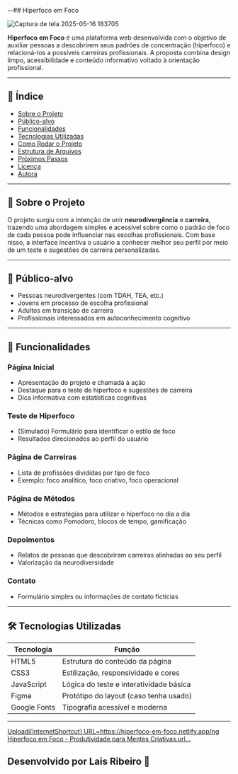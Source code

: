 --##  Hiperfoco em Foco

 
![Captura de tela 2025-05-16 183705](https://github.com/user-attachments/assets/6245c590-8317-457d-a3b5-aee8d4f52da6)



**Hiperfoco em Foco** é uma plataforma web desenvolvida com o objetivo de auxiliar pessoas a descobrirem seus padrões de concentração (hiperfoco) e relacioná-los a possíveis carreiras profissionais. A proposta combina design limpo, acessibilidade e conteúdo informativo voltado à orientação profissional.

---

## 📌 Índice

- [Sobre o Projeto](#sobre-o-projeto)
- [Público-alvo](#público-alvo)
- [Funcionalidades](#funcionalidades)
- [Tecnologias Utilizadas](#tecnologias-utilizadas)
- [Como Rodar o Projeto](#como-rodar-o-projeto)
- [Estrutura de Arquivos](#estrutura-de-arquivos)
- [Próximos Passos](#próximos-passos)
- [Licença](#licença)
- [Autora](#autora)

---

## 🧠 Sobre o Projeto

O projeto surgiu com a intenção de unir **neurodivergência** e **carreira**, trazendo uma abordagem simples e acessível sobre como o padrão de foco de cada pessoa pode influenciar nas escolhas profissionais. Com base nisso, a interface incentiva o usuário a conhecer melhor seu perfil por meio de um teste e sugestões de carreira personalizadas.

---

## 🎯 Público-alvo

- Pessoas neurodivergentes (com TDAH, TEA, etc.)
- Jovens em processo de escolha profissional
- Adultos em transição de carreira
- Profissionais interessados em autoconhecimento cognitivo

---

## 🚀 Funcionalidades

### Página Inicial
- Apresentação do projeto e chamada à ação
- Destaque para o teste de hiperfoco e sugestões de carreira
- Dica informativa com estatísticas cognitivas

### Teste de Hiperfoco
- (Simulado) Formulário para identificar o estilo de foco
- Resultados direcionados ao perfil do usuário

### Página de Carreiras
- Lista de profissões divididas por tipo de foco
- Exemplo: foco analítico, foco criativo, foco operacional

### Página de Métodos
- Métodos e estratégias para utilizar o hiperfoco no dia a dia
- Técnicas como Pomodoro, blocos de tempo, gamificação

### Depoimentos
- Relatos de pessoas que descobriram carreiras alinhadas ao seu perfil
- Valorização da neurodiversidade

### Contato
- Formulário simples ou informações de contato fictícias

---

## 🛠 Tecnologias Utilizadas

| Tecnologia  | Função                                   |
|-------------|------------------------------------------|
| HTML5       | Estrutura do conteúdo da página          |
| CSS3        | Estilização, responsividade e cores      |
| JavaScript  | Lógica do teste e interatividade básica  |
| Figma       | Protótipo do layout (caso tenha usado)   |
| Google Fonts | Tipografia acessível e moderna          |


---       

[Uploadi[InternetShortcut] URL=https://hiperfoco-em-foco.netlify.app/ng Hiperfoco em Foco - Produtividade para Mentes Criativas.url…]()



## Desenvolvido por Lais Ribeiro 🧩 ##


